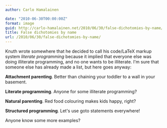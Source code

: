 ```yaml
---
author: Carlo Hamalainen

date: "2010-06-30T00:00:00Z"
format: image
guid: http://carlo-hamalainen.net/2010/06/30/false-dichotomies-by-name/
title: False dichotomies by name
url: /2010/06/30/false-dichotomies-by-name/
---
```

Knuth wrote somewhere that he decided to call his code/LaTeX markup system _literate programming_ because it implied that everyone else was doing illiterate programming, and no one wants to be illiterate. I'm sure that someone else has already made a list, but here goes anyway:

 **Attachment parenting**. Better than chaining your toddler to a wall in your basement.

 **Literate programming**. Anyone for some illiterate programming?

 **Natural parenting**. Red food colouring makes kids happy, right?

 **Structured programming**. Let's use goto statements everywhere!

Anyone know some more examples?
